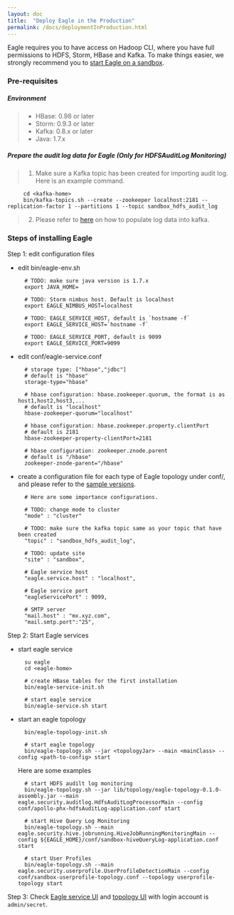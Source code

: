 ```yaml
---
layout: doc
title:  "Deploy Eagle in the Production"
permalink: /docs/deploymentInProduction.html
---
```



Eagle requires you to have access on Hadoop CLI, where you have full permissions to HDFS, Storm, HBase and Kafka. To make things easier, we strongly recommend you to [start Eagle on a sandbox](/docs/deploymentInSandbox.html).


### **Pre-requisites**

##### Environment
> * HBase: 0.98 or later
> * Storm: 0.9.3 or later
> * Kafka: 0.8.x or later
> * Java: 1.7.x


##### Prepare the audit log data for Eagle (Only for HDFSAuditLog Monitoring)
> 1. Make sure a Kafka topic has been created for importing audit log. Here is an example command.
>
         cd <kafka-home>
         bin/kafka-topics.sh --create --zookeeper localhost:2181 --replication-factor 1 --partitions 1 --topic sandbox_hdfs_audit_log
> 2. Please refer to [here](/docs/importHDFSAuditLog.html) on how to populate log data into kafka.


### **Steps of installing Eagle**

Step 1: edit configuration files

* edit bin/eagle-env.sh

        # TODO: make sure java version is 1.7.x
        export JAVA_HOME=

        # TODO: Storm nimbus host. Default is localhost
        export EAGLE_NIMBUS_HOST=localhost

        # TODO: EAGLE_SERVICE_HOST, default is `hostname -f`
        export EAGLE_SERVICE_HOST=`hostname -f`

        # TODO: EAGLE_SERVICE_PORT, default is 9099
        export EAGLE_SERVICE_PORT=9099


* edit conf/eagle-service.conf

        # storage type: ["hbase","jdbc"]
        # default is "hbase"
        storage-type="hbase"

        # hbase configuration: hbase.zookeeper.quorum, the format is as host1,host2,host3,...
        # default is "localhost"
        hbase-zookeeper-quorum="localhost"

        # hbase configuration: hbase.zookeeper.property.clientPort
        # default is 2181
        hbase-zookeeper-property-clientPort=2181

        # hbase configuration: zookeeper.znode.parent
        # default is "/hbase"
        zookeeper-znode-parent="/hbase"

* create a configuration file for each type of Eagle topology under conf/, and please refer to the [sample versions](https://github.xyz.com/eagle/eagle/tree/master/eagle-assembly/src/main/conf).

        # Here are some importance configurations.

        # TODO: change mode to cluster
        "mode" : "cluster"

        # TODO: make sure the kafka topic same as your topic that have been created
        "topic" : "sandbox_hdfs_audit_log",

        # TODO: update site
        "site" : "sandbox",

        # Eagle service host
        "eagle.service.host" : "localhost",

        # Eagle service port
        "eagleServicePort" : 9099,

        # SMTP server
        "mail.host" : "mx.xyz.com",
        "mail.smtp.port":"25",


Step 2: Start Eagle services

* start eagle service

        su eagle
        cd <eagle-home>

        # create HBase tables for the first installation
        bin/eagle-service-init.sh

        # start eagle service
        bin/eagle-service.sh start

* start an eagle topology

        bin/eagle-topology-init.sh

        # start eagle topology
        bin/eagle-topology.sh --jar <topologyJar> --main <mainClass> --config <path-to-config> start

  Here are some examples

        # start HDFS audilt log monitoring
        bin/eagle-topology.sh --jar lib/topology/eagle-topology-0.1.0-assembly.jar --main eagle.security.auditlog.HdfsAuditLogProcessorMain --config conf/apollo-phx-hdfsAuditLog-application.conf start

        # start Hive Query Log Monitoring
        bin/eagle-topology.sh --main eagle.security.hive.jobrunning.HiveJobRunningMonitoringMain --config ${EAGLE_HOME}/conf/sandbox-hiveQueryLog-application.conf start

        # start User Profiles
        bin/eagle-topology.sh --main eagle.security.userprofile.UserProfileDetectionMain --config conf/sandbox-userprofile-topology.conf --topology userprofile-topology start

Step 3: Check [Eagle service UI](http://sandbox.hortonworks.com:9099/eagle-service) and [topology UI](http://sandbox.hortonworks.com:8744) with login account is `admin/secret`.


